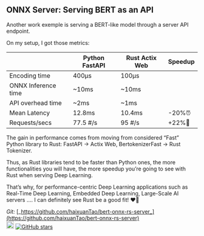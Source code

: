 ## ONNX Server: Serving BERT as an API

Another work exemple is serving a BERT-like model through a server API endpoint.

On my setup, I got those metrics:

| |Python FastAPI |Rust Actix Web |Speedup |
| --- | --- | --- | --- |
|Encoding time |400μs |100μs | |
|ONNX Inference time |~10ms |~10ms | |
|API overhead time |~2ms |~1ms | |
|Mean Latency |12.8ms |10.4ms |-20%⏰ |
|Requests/secs |77.5 #/s |95 #/s |\+22%🍾 |

The gain in performance comes from moving from considered “Fast” Python library to Rust: FastAPI -> Actix Web, BertokenizerFast -> Rust Tokenizer.

Thus, as Rust libraries tend to be faster than Python ones, the more functionalities you will have, the more speedup you’re going to see with Rust when serving Deep Learning.

That’s why, for performance-centric Deep Learning applications such as Real-Time Deep Learning, Embedded Deep Learning, Large-Scale AI servers …. I can definitely see Rust be a good fit! ❤️‍🦀

_Git:_ [_https://github.com/haixuanTao/bert-onnx-rs-server_](https://github.com/haixuanTao/bert-onnx-rs-server)  
[<img alt="github" src="https://img.shields.io/badge/bert--onnx--rs--pipeline-fff?labelColor=000&logo=github" height="20">](https://github.com/haixuantao/bert-onnx-rs-pipeline)
[![GitHub stars](https://img.shields.io/github/stars/haixuanTao/bert-onnx-rs-pipeline?style=social&label=Star&maxAge=2592000)](https://github.com/haixuanTao/bert-onnx-rs-pipeline/)